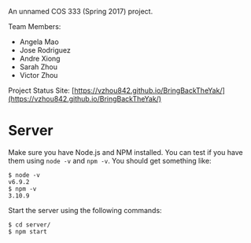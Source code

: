 An unnamed COS 333 (Spring 2017) project.

Team Members:
- Angela Mao
- Jose Rodriguez
- Andre Xiong
- Sarah Zhou
- Victor Zhou

Project Status Site: [https://vzhou842.github.io/BringBackTheYak/](https://vzhou842.github.io/BringBackTheYak/)

# Server

Make sure you have Node.js and NPM installed.
You can test if you have them using `node -v` and `npm -v`. You should get something like:
```
$ node -v
v6.9.2
$ npm -v
3.10.9
```

Start the server using the following commands:
```
$ cd server/
$ npm start
```
